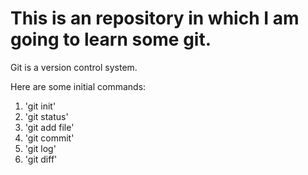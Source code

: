 # This is an repository in which I am going to learn some git.

Git is a version control system.

Here are some initial commands:

1. 'git init'
2. 'git status'
3. 'git add file'
4. 'git commit'
5. 'git log'
6. 'git diff'